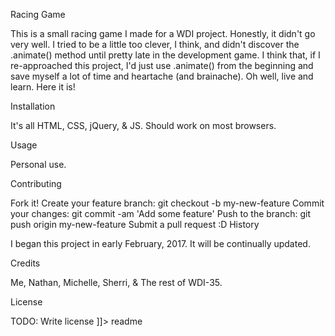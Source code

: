 Racing Game

This is a small racing game I made for a WDI project.  Honestly, it didn't go very well.  I tried to be a little too clever, I think, and didn't discover the .animate() method until pretty late in the development game.  I think that, if I re-approached this project, I'd just use .animate() from the beginning and save myself a lot of time and heartache (and brainache).  Oh well, live and learn.  Here it is!

Installation

It's all HTML, CSS, jQuery, & JS. Should work on most browsers.

Usage

Personal use.

Contributing

Fork it!
Create your feature branch: git checkout -b my-new-feature
Commit your changes: git commit -am 'Add some feature'
Push to the branch: git push origin my-new-feature
Submit a pull request :D
History

I began this project in early February, 2017. It will be continually updated.

Credits

Me, Nathan, Michelle, Sherri, & The rest of WDI-35.

License

TODO: Write license ]]> readme

